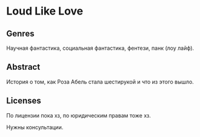 # Loud Like Love

## Genres
Научная фантастика, социальная фантастика, фентези, панк (лоу лайф).

## Abstract
История о том, как Роза Абель стала шестирукой и что из этого вышло.

## Licenses

По лицензии пока хз, по юридическим правам тоже хз.

Нужны консультации.
